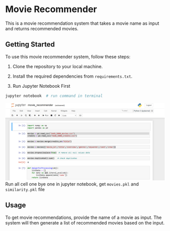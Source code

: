 # Movie Recommender

This is a movie recommendation system that takes a movie name as input and returns recommended movies.

## Getting Started

To use this movie recommender system, follow these steps:

1. Clone the repository to your local machine.
2. Install the required dependencies from `requirements.txt`.

3. Run Jupyter Notebook First
``` python []
jupyter notebook  # run command in terminal 
```

![Image Description](./jupyter_notebook.png)
Run all cell one bye one in jupyter notebook, get `movies.pkl` and `similarity.pkl` file


## Usage

To get movie recommendations, provide the name of a movie as input. The system will then generate a list of recommended movies based on the input.
